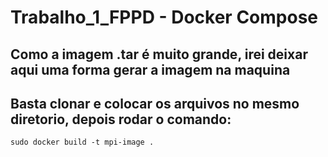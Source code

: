 # Trabalho_1_FPPD - Docker Compose

## Como a imagem .tar é muito grande, irei deixar aqui uma forma gerar a imagem na maquina
## Basta clonar e colocar os arquivos no mesmo diretorio, depois rodar o comando:
```
sudo docker build -t mpi-image .
```
